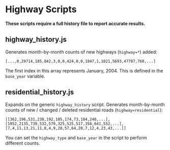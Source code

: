 # Highway Scripts

**These scripts require a full history file to report accurate results.**

## highway_history.js

Generates month-by-month counts of new highways (`highway=*`) added:

```
[...,0,29714,185,842,3,0,0,424,0,0,1847,1,1021,5693,47787,760,...]
```

The first index in this array represents January, 2004. This is defined in the `base_year` variable.

## residential_history.js

Expands on the generic `highway_history` script. Generates month-by-month counts of new / changed / deleted residential roads (`highway=residential`):

```
[[362,196,531,238,192,105,174,73,184,246,...],
[1952,2135,739,532,579,325,525,517,358,641,552,...],
[7,4,11,13,21,11,8,4,9,28,57,64,20,7,12,4,23,43,...]]
```

You can set the `highway_type` and `base_year` in the script to perform different counts.